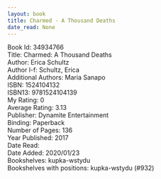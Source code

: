 ```yaml
---
layout: book
title: Charmed - A Thousand Deaths
date_read: None
---
```


Book Id: 34934766<br />
Title: Charmed: A Thousand Deaths<br />
Author: Erica Schultz<br />
Author l-f: Schultz, Erica<br />
Additional Authors: Maria Sanapo<br />
ISBN: 1524104132<br />
ISBN13: 9781524104139<br />
My Rating: 0<br />
Average Rating: 3.13<br />
Publisher: Dynamite Entertainment<br />
Binding: Paperback<br />
Number of Pages: 136<br />
Year Published: 2017<br />
Date Read: <br />
Date Added: 2020/01/23<br />
Bookshelves: kupka-wstydu<br />
Bookshelves with positions: kupka-wstydu (#932)<br />

